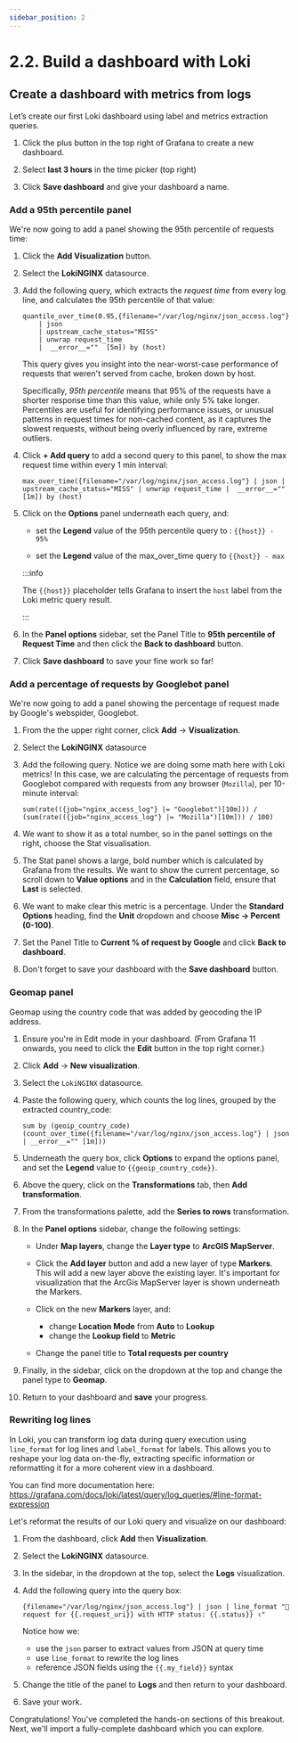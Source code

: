 ```yaml
---
sidebar_position: 2
---
```


# 2.2. Build a dashboard with Loki

## Create a dashboard with metrics from logs

Let’s create our first Loki dashboard using label and metrics extraction queries.

1. Click the plus button in the top right of Grafana to create a new dashboard.

2. Select **last 3 hours** in the time picker (top right)

3. Click **Save dashboard** and give your dashboard a name. 

### Add a 95th percentile panel

We're now going to add a panel showing the 95th percentile of requests time:

1. Click the **Add Visualization** button.

1. Select the **LokiNGINX** datasource.

1. Add the following query, which extracts the _request time_ from every log line, and calculates the 95th percentile of that value:

    ```
    quantile_over_time(0.95,{filename="/var/log/nginx/json_access.log"} 
        | json 
        | upstream_cache_status="MISS" 
        | unwrap request_time 
        |  __error__=""  [5m]) by (host)
    ```

    This query gives you insight into the near-worst-case performance of requests that weren't served from cache, broken down by host. 
    
    Specifically, _95th percentile_ means that 95% of the requests have a shorter response time than this value, while only 5% take longer. Percentiles are useful for identifying performance issues, or unusual patterns in request times for non-cached content, as it captures the slowest requests, without being overly influenced by rare, extreme outliers.

1. Click **+ Add query** to add a second query to this panel, to show the max request time within every 1 min interval:

    ```
    max_over_time({filename="/var/log/nginx/json_access.log"} | json | upstream_cache_status="MISS" | unwrap request_time |  __error__=""  [1m]) by (host)
    ```

1. Click on the **Options** panel underneath each query, and:

    - set the **Legend** value of the 95th percentile query to : `{{host}} - 95%` 

    - set the **Legend** value of the max_over_time query to `{{host}} - max`

    :::info
    
    The `{{host}}` placeholder tells Grafana to insert the `host` label from the Loki metric query result.

    :::

1.  In the **Panel options** sidebar, set the Panel Title to **95th percentile of Request Time** and then click the **Back to dashboard** button.

1.  Click **Save dashboard** to save your fine work so far!
  
### Add a percentage of requests by Googlebot panel

We're now going to add a panel showing the percentage of request made by Google's webspider, Googlebot.

1. From the the upper right corner, click **Add** -> **Visualization**.

2. Select the **LokiNGINX** datasource

3. Add the following query. Notice we are doing some math here with Loki metrics! In this case, we are calculating the percentage of requests from Googlebot compared with requests from any browser (`Mozilla`), per 10-minute interval: 

    ```
    sum(rate(({job="nginx_access_log"} |= "Googlebot")[10m])) / (sum(rate(({job="nginx_access_log"} |= "Mozilla")[10m])) / 100)
    ```

4. We want to show it as a total number, so in the panel settings on the right, choose the Stat visualisation.

5. The Stat panel shows a large, bold number which is calculated by Grafana from the results. We want to show the current percentage, so scroll down to **Value options** and in the **Calculation** field, ensure that **Last** is selected.

6. We want to make clear this metric is a percentage.  Under the **Standard Options** heading, find the **Unit** dropdown and choose **Misc -> Percent (0-100)**.

8. Set the Panel Title to **Current % of request by Google** and click **Back to dashboard**.

9.  Don't forget to save your dashboard with the **Save dashboard** button.

### Geomap panel 

Geomap using the country code that was added by geocoding the IP address. 

1. Ensure you're in Edit mode in your dashboard. (From Grafana 11 onwards, you need to click the **Edit** button in the top right corner.)

1. Click **Add** -> **New visualization**.

2. Select the `LokiNGINX` datasource.

3. Paste the following query, which counts the log lines, grouped by the extracted country_code:

    ```
    sum by (geoip_country_code) (count_over_time({filename="/var/log/nginx/json_access.log"} | json | __error__="" [1m]))
    ```

4.  Underneath the query box, click **Options** to expand the options panel, and set the **Legend** value to `{{geoip_country_code}}`.

1.  Above the query, click on the **Transformations** tab, then **Add transformation**. 

1.  From the transformations palette, add the **Series to rows** transformation.

1.  In the **Panel options** sidebar, change the following settings:

    - Under **Map layers**, change the **Layer type** to **ArcGIS MapServer**.
    - Click the **Add layer** button and add a new layer of type **Markers**. This will add a new layer above the existing layer. It's important for visualization that the ArcGis MapServer layer is shown underneath the Markers.
    - Click on the new **Markers** layer, and:
        - change **Location Mode** from **Auto** to **Lookup**
        - change the **Lookup field** to **Metric**

    - Change the panel title to **Total requests per country**

1. Finally, in the sidebar, click on the dropdown at the top and change the panel type to **Geomap**.

1.  Return to your dashboard and **save** your progress.

### Rewriting log lines

In Loki, you can transform log data during query execution using `line_format` for log lines and `label_format` for labels. This allows you to reshape your log data on-the-fly, extracting specific information or reformatting it for a more coherent view in a dashboard.

You can find more documentation here: https://grafana.com/docs/loki/latest/query/log_queries/#line-format-expression

Let's reformat the results of our Loki query and visualize on our dashboard:

1.  From the dashboard, click **Add** then **Visualization**. 

2.  Select the **LokiNGINX** datasource.

3.  In the sidebar, in the dropdown at the top, select the **Logs** visualization.

1.  Add the following query into the query box:

    ```
    {filename="/var/log/nginx/json_access.log"} | json | line_format "🚀 request for {{.request_uri}} with HTTP status: {{.status}} ✌️"
    ```

    Notice how we:

    - use the `json` parser to extract values from JSON at query time 
    - use `line_format` to rewrite the log lines 
    - reference JSON fields using the `{{.my_field}}` syntax

4.  Change the title of the panel to **Logs** and then return to your dashboard.

5.  Save your work.

Congratulations! You've completed the hands-on sections of this breakout. Next, we'll import a fully-complete dashboard which you can explore.

